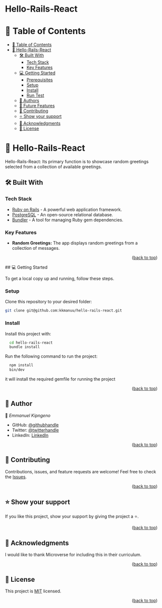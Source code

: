 <h1>Hello-Rails-React</h1>

<a name="readme-top"></a>

<!-- TABLE OF CONTENTS -->

# 📗 Table of Contents

- [📗 Table of Contents](#-table-of-contents)
- [📖 Hello-Rails-React](#-blog-app-)
  - [🛠 Built With ](#-built-with-)
    - [Tech Stack ](#tech-stack-)
    - [Key Features ](#key-features-)
  - [💻 Getting Started ](#-getting-started-)
    - [Prerequisites](#prerequisites)
    - [Setup](#setup)
    - [Install](#install)
    - [Run Test](#run-test)
  - [👥 Authors ](#-authors-)
  - [🔭 Future Features ](#-future-features-)
  - [🤝 Contributing ](#-contributing-)
  - [⭐️ Show your support ](#️-show-your-support-)
  - [🙏 Acknowledgments ](#-acknowledgments-)
  - [📝 License ](#-license-)

<!-- PROJECT DESCRIPTION -->

# 📖 Hello-Rails-React <a name="about-project"></a>

   Hello-Rails-React: Its primary function is to showcase random greetings selected from a collection of available greetings.

## 🛠 Built With <a name="built-with"></a>

### Tech Stack <a name="tech-stack"></a>

- [Ruby on Rails](https://rubyonrails.org) - A powerful web application framework.
- [PostgreSQL](https://www.postgresql.org) - An open-source relational database.
- [Bundler](https://bundler.io) - A tool for managing Ruby gem dependencies.

<!-- FEATURES -->
### Key Features <a name="key-features"></a>
- **Random Greetings:** The app displays random greetings from a collection of messages.

<p align="right">(<a href="#-table-of-contents">back to top</a>)</p>
<!-- GETTING STARTED -->
## 💻 Getting Started <a name="getting-started"></a>

To get a local copy up and running, follow these steps.

### Setup
Clone this repository to your desired folder:
```bash
git clone git@github.com:kkmanuu/hello-rails-react.git
```
### Install
Install this project with:
```bash
  cd hello-rails-react
  bundle install
```
Run the following command to run the project:

```bash
  npm install
  bin/dev
```

it will install the required gemfile for running the project

<p align="right">(<a href="#readme-top">back to top</a>)</p>

<!-- AUTHORS -->

## :bust_in_silhouette: Author <a name="authors"></a>

:bust_in_silhouette: *Emmanuel Kipngeno*
- GitHub: [@githubhandle](https://github.com/kkmanuu)
- Twitter: [@twitterhandle](https://twitter.com/Kkmanuu1)
- LinkedIn: [LinkedIn](https://www.linkedin.com/in/emmanuel-kipngeno/)


<p align="right">(<a href="#readme-top">back to top</a>)</p>

<!-- CONTRIBUTING -->

## 🤝 Contributing <a name="contributing"></a>

Contributions, issues, and feature requests are welcome!
Feel free to check the <a href="https://github.com/kkmanuu/hello-rails-react/issues">Issues</a>.

<p align="right">(<a href="#readme-top">back to top</a>)</p>

<!-- SUPPORT -->

## ⭐️ Show your support <a name="support"></a>

If you like this project, show your support by giving the project a ⭐️.

<p align="right">(<a href="#readme-top">back to top</a>)</p>

<!-- ACKNOWLEDGEMENTS -->

## 🙏 Acknowledgments <a name="acknowledgements"></a>

I would like to thank Microverse for including this in their curriculum.


<p align="right">(<a href="#readme-top">back to top</a>)</p>

<!-- LICENSE -->

## 📝 License <a name="license"></a>

This project is [MIT](./LICENSE) licensed.

<p align="right">(<a href="#readme-top">back to top</a>)</p>
